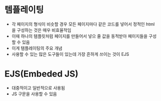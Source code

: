 # 템플레이팅

- 각 페이지의 형식이 비슷할 경우 모든 페이지마다 같은 코드를 넣어서 정적인 html을 구성하는 것은 매우 비효율적임
- 이때 하나의 템플릿처럼 페이지를 만들어서 넣으 줄 값을 동적받아 페이지들을 구성할 수 있음
- 이게 템플레이팅의 주요 개념
- 사용할 수 있는 많은 도구들이 있는데 가장 흔하게 쓰이는 것이 EJS

# EJS(Embeded JS)

- 대중적이고 일반적으로 사용됨
- JS 구문을 사용할 수 있음
